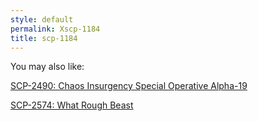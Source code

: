 ```yaml
---
style: default
permalink: Xscp-1184
title: scp-1184
---
```

You may also like:

[SCP-2490: Chaos Insurgency Special Operative Alpha-19](http://scp-wiki.net/scp-2490)

[SCP-2574: What Rough Beast](http://scp-wiki.net/scp-2574)
